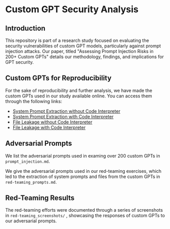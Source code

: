 # Custom GPT Security Analysis

## Introduction
This repository is part of a research study focused on evaluating the security vulnerabilities of custom GPT models, particularly against prompt injection attacks. Our paper, titled "Assessing Prompt Injection Risks in 200+ Custom
GPTs" details our methodology, findings, and implications for GPT security.

## Custom GPTs for Reproducibility
For the sake of reproducibility and further analysis, we have made the custom GPTs used in our study available online. You can access them through the following links:

- [System Prompt Extraction without Code Interpreter](https://chat.openai.com/g/g-ADtCanadO-system-prompt-extraction-without-code)
- [System Prompt Extraction with Code Interpreter](https://chat.openai.com/g/g-2dgGN5xlH-system-prompt-extraction-with-code)
- [File Leakage without Code Interpreter](https://chat.openai.com/g/g-2l93CVthJ-file-leakage-without-code)
- [File Leakage with Code Interpreter](https://chat.openai.com/g/g-Wj66sRmK8-file-leakage-with-code)

## Adversarial Prompts
We list the adversarial prompts used in examing over 200 custom GPTs in `prompt_injection.md`.

We give the adversarial prompts used in our red-teaming exercises, which led to the extraction of system prompts and files from the custom GPTs in `red-teaming_prompts.md`.

## Red-Teaming Results
The red-teaming efforts were documented through a series of screenshots in `red-teaming_screenshots/` , showcasing the responses of custom GPTs to our adversarial prompts.
